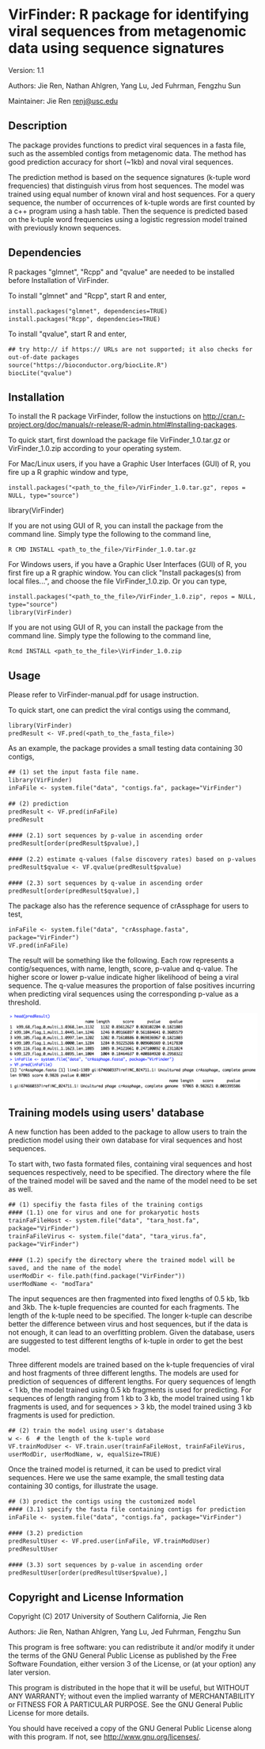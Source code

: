 # VirFinder: R package for identifying viral sequences from metagenomic data using sequence signatures
Version: 1.1

Authors: Jie Ren, Nathan Ahlgren, Yang Lu, Jed Fuhrman, Fengzhu Sun

Maintainer: Jie Ren <renj@usc.edu>

Description
----------------

The package provides functions to predict viral sequences in a fasta file, such as the assembled contigs from metagenomic data. The method has good prediction accuracy for short (~1kb) and noval viral sequences.

The prediction method is based on the sequence signatures (k-tuple word frequencies) that distinguish virus from host sequences. The model was trained using equal number of known viral and host sequences. For a query sequence, the number of occurrences of k-tuple words are first counted by a c++ program using a hash table. Then the sequence is predicted based on the k-tuple word frequencies using a logistic regression model trained with previously known sequences.



Dependencies
---------------
R packages "glmnet", "Rcpp" and "qvalue" are needed to be installed before Installation of VirFinder.

To install "glmnet" and "Rcpp", start R and enter,
	
	install.packages("glmnet", dependencies=TRUE)
	install.packages("Rcpp", dependencies=TRUE)
  
  
To install "qvalue", start R and enter,

	## try http:// if https:// URLs are not supported; it also checks for out-of-date packages
	source("https://bioconductor.org/biocLite.R")
	biocLite("qvalue")





Installation
---------------
To install the R package VirFinder, follow the instuctions on http://cran.r-project.org/doc/manuals/r-release/R-admin.html#Installing-packages.

To quick start, first download the package file VirFinder_1.0.tar.gz or VirFinder_1.0.zip according to your operating system.

For Mac/Linux users, if you have a Graphic User Interfaces (GUI) of R, you fire up a R graphic window and type, 

	install.packages("<path_to_the_file>/VirFinder_1.0.tar.gz", repos = NULL, type="source")
  library(VirFinder)


If you are not using GUI of R, you can install the package from the command line. Simply type the following to the command line,

	R CMD INSTALL <path_to_the_file>/VirFinder_1.0.tar.gz



For Windows users, if you have a Graphic User Interfaces (GUI) of R, you first fire up a R graphic window. 
You can click "Install packages(s) from local files...", and choose the file VirFinder_1.0.zip. 
Or you can type, 

	install.packages("<path_to_the_file>/VirFinder_1.0.zip", repos = NULL, type="source")
	library(VirFinder)


If you are not using GUI of R, you can install the package from the command line. Simply type the following to the command line,

	Rcmd INSTALL <path_to_the_file>\VirFinder_1.0.zip
  

Usage
---------  
Please refer to VirFinder-manual.pdf for usage instruction.

To quick start, one can predict the viral contigs using the command,
   
    library(VirFinder)
    predResult <- VF.pred(<path_to_the_fasta_file>)
    
    
As an example, the package provides a small testing data containing 30 contigs, 

    ## (1) set the input fasta file name. 
    library(VirFinder)
    inFaFile <- system.file("data", "contigs.fa", package="VirFinder")
    
    ## (2) prediction
    predResult <- VF.pred(inFaFile)
    predResult
    
    #### (2.1) sort sequences by p-value in ascending order
    predResult[order(predResult$pvalue),]
    
    #### (2.2) estimate q-values (false discovery rates) based on p-values
    predResult$qvalue <- VF.qvalue(predResult$pvalue)
    
    #### (2.3) sort sequences by q-value in ascending order
    predResult[order(predResult$qvalue),]
    
The package also has the reference sequence of crAssphage for users to test, 

    inFaFile <- system.file("data", "crAssphage.fasta", package="VirFinder")
    VF.pred(inFaFile)

The result will be something like the following. Each row represents a contig/sequences, 
with name, length, score, p-value and q-value. The higher score or lower p-value 
indicate higher likelihood of being a viral sequence. 
The q-value measures the proportion of false positives incurring
when predicting viral sequences using the corresponding p-value as a threshold.


<p align="center">
  <img src="result_snapshot.png"/>
</p>



Training models using users' database
--------- 
A new function has been added to the package to allow users to train the prediction model 
using their own database for viral sequences and host sequences. 

To start with, two fasta formated files, containing viral sequences and host sequences respectively, need to be specified. 
The directory where the file of the trained model will be saved and the name of the model need to be set as well.

    ## (1) specifiy the fasta files of the training contigs
    #### (1.1) one for virus and one for prokaryotic hosts
    trainFaFileHost <- system.file("data", "tara_host.fa", package="VirFinder")
    trainFaFileVirus <- system.file("data", "tara_virus.fa", package="VirFinder")

    #### (1.2) specify the directory where the trained model will be saved, and the name of the model
    userModDir <- file.path(find.package("VirFinder"))
    userModName <- "modTara"
    
The input sequences are then fragmented into fixed lengths of 0.5 kb, 1kb and 3kb. 
The k-tuple frequencies are counted for each fragments. 
The length of the k-tuple need to be specified.
The longer k-tuple can describe better the difference between virus and host sequences, 
but if the data is not enough, it can lead to an overfitting problem. 
Given the database, users are suggested to test different lengths of k-tuple in order to get the best model.

Three different models are trained based on the k-tuple frequencies of viral and host fragments of three different lengths.
The models are used for prediction of sequences of different lengths. 
For query sequences of length < 1 kb, the model trained using 0.5 kb fragments is used for predicting.
For sequences of length ranging from 1 kb to 3 kb, the model trained using 1 kb fragments is used, 
and for sequences > 3 kb, the model trained using 3 kb fragments is used for prediction. 

    ## (2) train the model using user's database
    w <- 6  # the length of the k-tuple word
    VF.trainModUser <- VF.train.user(trainFaFileHost, trainFaFileVirus, userModDir, userModName, w, equalSize=TRUE)

Once the trained model is returned, it can be used to predict viral sequences. 
Here we use the same example, the small testing data containing 30 contigs, for illustrate the usage.

    ## (3) predict the contigs using the customized model
    #### (3.1) specify the fasta file containing contigs for prediction
    inFaFile <- system.file("data", "contigs.fa", package="VirFinder")

    #### (3.2) prediction
    predResultUser <- VF.pred.user(inFaFile, VF.trainModUser)
    predResultUser

    #### (3.3) sort sequences by p-value in ascending order
    predResultUser[order(predResultUser$pvalue),]





Copyright and License Information
-----------------------------------

Copyright (C) 2017 University of Southern California, Jie Ren

Authors: Jie Ren, Nathan Ahlgren, Yang Lu, Jed Fuhrman, Fengzhu Sun

This program is free software: you can redistribute it and/or modify it under the terms of the GNU General Public License as published by the Free Software Foundation, either version 3 of the License, or (at your option) any later version.

This program is distributed in the hope that it will be useful, but WITHOUT ANY WARRANTY; without even the implied warranty of MERCHANTABILITY or FITNESS FOR A PARTICULAR PURPOSE. See the GNU General Public License for more details.

You should have received a copy of the GNU General Public License along with this program. If not, see http://www.gnu.org/licenses/.


